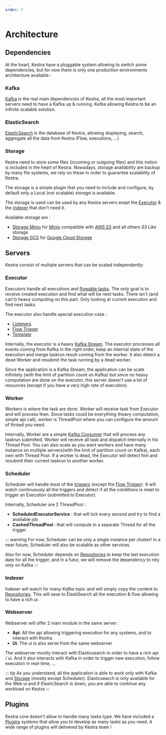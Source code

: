 ```yaml
---
order: 3
---
```

# Architecture

## Dependencies

At the heart, Kestra have a pluggable system allowing to switch some dependencies, but for now there is only one production environments architecture available :

### Kafka
[Kafka](https://kafka.apache.org/) is the real main dependencies of Kestra, all the most important servers need to have a Kafka up & running. Kafka allowing Kestra to be an infinite scalable solution.

### ElasticSearch 
[ElasticSearch](https://www.elastic.co/) is the database of Kestra, allowing displaying, search, aggregate all the data from Kestra (Flow, executions, ...)

### Storage
Kestra need to store some files (incoming or outgoing files) and this notion is included in the heart of Kestra. Nowadays, storage availability are backup by many file systems, we rely on these in order to guarantee scalability of Kestra.

The storage is a simple plugin that you need to include and configure, by default only a Local (not scalable) storage is available.

The storage is used can be used by any Kestra servers exept the [Executor](#executor) & the [Indexer](#indexer) that don't need it.

Available storage are : 
- [Storage Minio](https://github.com/kestra-io/storage-minio) for [Minio](https://min.io/) compatible with [AWS S3](https://aws.amazon.com/s3/) and all others *S3 Like* storage
- [Storage GCS](https://github.com/kestra-io/storage-gcs) for [Google Cloud Storage](https://cloud.google.com/storage)

## Servers

Kestra consist of multiple servers that can be scaled independently:

### Executor
Executors handle all executions and [flowable tasks](../../developer-guide/flowable). The only goal is to receive created execution and find what will be next tasks.
There isn't (and can't) heavy computing on this part. Only looking at current execution and find next tasks.

The executor also handle special execution case : 

- [Listeners](../../developer-guide/listeners)
- [Flow Trigger](../../developer-guide/triggers/flow.md)
- [Template](../../developer-guide/templates)

Internally, the executor is a heavy [Kafka Stream](https://kafka.apache.org/documentation/streams/). The executor processes all events coming from Kafka in the right order, keep an internal state of the execution and merge taskrun result coming from the worker. 
It also detect a dead Worker and resubmit the task running by a dead worker.

Since the application is a Kafka Stream, the application can be scale infinitely (with the limit of partition count on Kafka) but since no heavy computation are done on the executor, this server doesn't use a lot of resources (except if you have a very high rate of execution). 

### Worker
Workers is where the task are done. Worker will receive task from Executor and will process then. 
Since tasks could be everything (heavy computation, simple api call), worker is ThreadPool where you can configure the amount of thread you need.

Internally, Worker are a simple [Kafka Consumer](https://kafka.apache.org/documentation/#consumerapi) that will process any taskrun submitted. Worker will receive all task and dispatch internally in his Thread Pool.
You can also scale as you want workers and have many instance on multiple servers(with the limit of partition count on Kafka), each own with Thread Pool.
If a worker is dead, the *Executor* will detect him and resubmit their current taskrun to another worker.

### Scheduler
Scheduler will handle most of the [triggers](../../developer-guide/triggers) (except the [Flow Trigger](../../developer-guide/triggers/flow.md)). It will watch continuously all the triggers and detect if all the conditions is meet to trigger an Execution (submitted to Executor). 

Internally, Scheduler are 2 ThreadPool : 

- **ScheduledExecutorService** : that will tick every second and try to find a available job
- **CachedThreadPool** : that will compute in a separate Thread for all the trigger  

::: warning
For now, Scheduler can be only a single instance per cluster! In a near future, Scheduler will also be scalable as other services. 

Also for now, Scheduler depends on [Repositories](#repositories) to keep the last execution date for all the trigger, and in a futur, we will remove the dependency to rely only on Kafka
:::

### Indexer
Indexer will watch for many *Kafka topic* and will simply copy the content to [Repositories](#repositories). This will save to ElastiSearch all the execution & flow allowing to have a rich ui.

### Webserver
Webserver will offer 2 main module in the same server : 
- **Api**: All the api allowing triggering execution for any systems, and to interact with Kestra.
- **Ui**: The ui is also serve from the same webserver 

The webserver mostly interact with Elasticsearch in order to have a rich api / ui. And it also interacts with Kafka in order to trigger new execution, follow execution in real-time, ... 


::: tip
As you understand, all the application is able to work only with Kafka and [Storage](#storage) (mostly except Scheduler). 
Elasticsearch is only available for the Web ui and if ElasticSearch is down, you are able to continue any workload on Kestra
:::


## Plugins

Kestra core doesn't allow to handle many tasks type. We have included a [Plugins](../../plugins) systems that allow you to develop as many tasks as you need.
A wide range of plugins will delivered by Kestra team ! 

